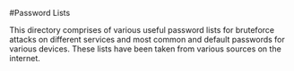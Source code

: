#Password Lists

This directory comprises of various useful password lists for bruteforce attacks on different services and most common and default passwords for various devices. These lists have been taken from various sources on the internet.
